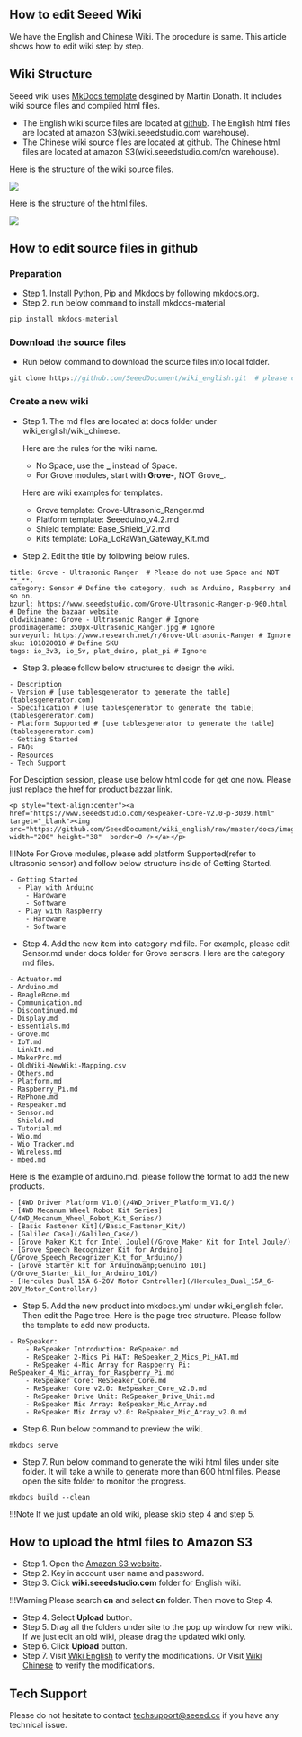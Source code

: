 
## How to edit Seeed Wiki

We have the English and Chinese Wiki. The procedure is same. This article shows how to edit wiki step by step.

## Wiki Structure

Seeed wiki uses [MkDocs template](https://squidfunk.github.io/mkdocs-material/) desgined by Martin Donath. It includes wiki source files and compiled html files.

- The English wiki source files are located at [github](https://github.com/SeeedDocument/wiki_english). The English html files are located at amazon S3(wiki.seeedstudio.com warehouse).
- The Chinese wiki source files are located at [github](https://github.com/SeeedDocument/wiki_chinese). The Chinese html files are located at amazon S3(wiki.seeedstudio.com/cn warehouse).


Here is the structure of the wiki source files.

![](https://github.com/SeeedDocument/How_to_update_wiki/raw/master/img/source.png)

Here is the structure of the html files.

![](https://github.com/SeeedDocument/How_to_update_wiki/raw/master/img/html.png)


## How to edit source files in github

### Preparation

- Step 1. Install Python, Pip and Mkdocs by following [mkdocs.org](http://www.mkdocs.org/).
- Step 2. run below command to install mkdocs-material

```python
pip install mkdocs-material
```

### Download the source files

- Run below command to download the source files into local folder.

```c
git clone https://github.com/SeeedDocument/wiki_english.git  # please change wiki_english to wiki_chinese for Chinese wiki.
```

###  Create a new wiki

- Step 1. The md files are located at docs folder under wiki_english/wiki_chinese.

  Here are the rules for the wiki name.
    - No Space, use the **_** instead of Space.
    - For Grove modules, start with **Grove-**, NOT Grove_.  

  Here are wiki examples for templates.
    - Grove template: Grove-Ultrasonic_Ranger.md
    - Platform template: Seeeduino_v4.2.md
    - Shield template: Base_Shield_V2.md
    - Kits template: LoRa_LoRaWan_Gateway_Kit.md

- Step 2. Edit the title by following below rules.  

```
title: Grove - Ultrasonic Ranger  # Please do not use Space and NOT **_**.
category: Sensor # Define the category, such as Arduino, Raspberry and so on.
bzurl: https://www.seeedstudio.com/Grove-Ultrasonic-Ranger-p-960.html  # Define the bazaar website.
oldwikiname: Grove - Ultrasonic Ranger # Ignore
prodimagename: 350px-Ultrasonic_Ranger.jpg # Ignore
surveyurl: https://www.research.net/r/Grove-Ultrasonic-Ranger # Ignore
sku: 101020010 # Define SKU
tags: io_3v3, io_5v, plat_duino, plat_pi # Ignore
```

- Step 3. please follow below structures to design the wiki.

```
- Description 
- Version # [use tablesgenerator to generate the table](tablesgenerator.com)
- Specification # [use tablesgenerator to generate the table](tablesgenerator.com)
- Platform Supported # [use tablesgenerator to generate the table](tablesgenerator.com)
- Getting Started
- FAQs
- Resources
- Tech Support
```

For Desciption session, please use below html code for get one now. Please just replace the href for product bazzar link. 

```
<p style="text-align:center"><a href="https://www.seeedstudio.com/ReSpeaker-Core-V2.0-p-3039.html" target="_blank"><img src="https://github.com/SeeedDocument/wiki_english/raw/master/docs/images/get_one_now_small.png" width="200" height="38"  border=0 /></a></p>  
```

!!!Note
    For Grove modules, please add platform Supported(refer to ultrasonic sensor) and follow below structure inside of Getting Started.

```
- Getting Started
  - Play with Arduino
    - Hardware
    - Software
  - Play with Raspberry
    - Hardware
    - Software
```


- Step 4. Add the new item into category md file. For example, please edit Sensor.md under docs folder for Grove sensors. Here are the category md files.

```
- Actuator.md
- Arduino.md
- BeagleBone.md
- Communication.md
- Discontinued.md
- Display.md
- Essentials.md
- Grove.md
- IoT.md
- LinkIt.md
- MakerPro.md
- OldWiki-NewWiki-Mapping.csv
- Others.md
- Platform.md
- Raspberry_Pi.md
- RePhone.md
- Respeaker.md
- Sensor.md
- Shield.md
- Tutorial.md
- Wio.md
- Wio_Tracker.md
- Wireless.md
- mbed.md
```


  Here is the example of arduino.md. please follow the format to add the new products.

```
- [4WD Driver Platform V1.0](/4WD_Driver_Platform_V1.0/)
- [4WD Mecanum Wheel Robot Kit Series](/4WD_Mecanum_Wheel_Robot_Kit_Series/)
- [Basic Fastener Kit](/Basic_Fastener_Kit/)
- [Galileo Case](/Galileo_Case/)
- [Grove Maker Kit for Intel Joule](/Grove Maker Kit for Intel Joule/)
- [Grove Speech Recognizer Kit for Arduino](/Grove_Speech_Recognizer_Kit_for_Arduino/)
- [Grove Starter kit for Arduino&amp;Genuino 101](/Grove_Starter_kit_for_Arduino_101/)
- [Hercules Dual 15A 6-20V Motor Controller](/Hercules_Dual_15A_6-20V_Motor_Controller/)
```

- Step 5. Add the new product into mkdocs.yml under wiki_english foler. Then edit the Page tree. Here is the page tree structure. Please follow the template to add new products.

```
- ReSpeaker:
    - ReSpeaker Introduction: ReSpeaker.md
    - ReSpeaker 2-Mics Pi HAT: ReSpeaker_2_Mics_Pi_HAT.md
    - ReSpeaker 4-Mic Array for Raspberry Pi: ReSpeaker_4_Mic_Array_for_Raspberry_Pi.md
    - ReSpeaker Core: ReSpeaker_Core.md
    - ReSpeaker Core v2.0: ReSpeaker_Core_v2.0.md
    - ReSpeaker Drive Unit: ReSpeaker_Drive_Unit.md
    - ReSpeaker Mic Array: ReSpeaker_Mic_Array.md
    - ReSpeaker Mic Array v2.0: ReSpeaker_Mic_Array_v2.0.md
```

- Step 6. Run below command to preview the wiki.

```
mkdocs serve
```

- Step 7. Run below command to generate the wiki html files under site folder. It will take a while to generate more than 600 html files. Please open the site folder to monitor the progress.

```
mkdocs build --clean
```

!!!Note
    If we just update an old wiki, please skip step 4 and step 5.

## How to upload the html files to Amazon S3

- Step 1. Open the [Amazon S3 website](https://s3.console.aws.amazon.com/s3/buckets/wiki.seeed.cc/?region=us-west-2&tab=overview).
- Step 2. Key in account user name and password.
- Step 3. Click **wiki.seeedstudio.com** folder for English wiki.

!!!Warning
    Please search **cn** and select **cn** folder. Then move to Step 4.

- Step 4. Select **Upload** button.
- Step 5. Drag all the folders under site to the pop up window for new wiki. If we just edit an old wiki, please drag the updated wiki only.
- Step 6. Click **Upload** button.
- Step 7. Visit [Wiki English](http://wiki.seeedstudio.com/) to verify the modifications. Or Visit [Wiki Chinese](http://wiki.seeedstudio.com/cn/) to verify the modifications.

## Tech Support
Please do not hesitate to contact [techsupport@seeed.cc](techsupport@seeed.cc) if you have any technical issue.
